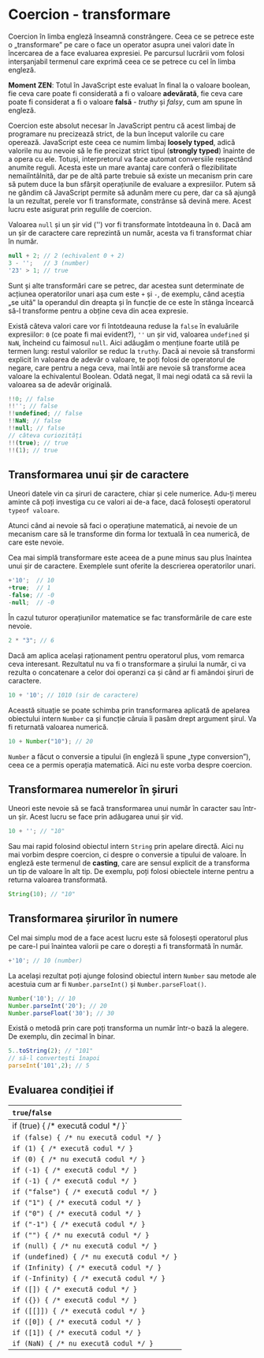 # Coercion - transformare

Coercion în limba engleză înseamnă constrângere. Ceea ce se petrece este o „transformare” pe care o face un operator asupra unei valori date în încercarea de a face evaluarea expresiei. Pe parcursul lucrării vom folosi interșanjabil termenul care exprimă ceea ce se petrece cu cel în limba engleză.

**Moment ZEN**: Totul în JavaScript este evaluat în final la o valoare boolean, fie ceva care poate fi considerată a fi o valoare **adevărată**, fie ceva care poate fi considerat a fi o valoare **falsă** - *truthy* și *falsy*, cum am spune în engleză.

Coercion este absolut necesar în JavaScript pentru că acest limbaj de programare nu precizează strict, de la bun început valorile cu care operează. JavaScript este ceea ce numim limbaj **loosely typed**, adică valorile nu au nevoie să le fie precizat strict tipul (**strongly typed**) înainte de a opera cu ele. Totuși, interpretorul va face automat conversiile respectând anumite reguli. Acesta este un mare avantaj care conferă o flezibilitate nemaiîntâlnită, dar pe de altă parte trebuie să existe un mecanism prin care să putem duce la bun sfârșit operațiunile de evaluare a expresiilor. Putem să ne gândim că JavaScript permite să adunăm mere cu pere, dar ca să ajungă la un rezultat, perele vor fi transformate, constrânse să devină mere. Acest lucru este asigurat prin regulile de coercion.

Valoarea `null` și un șir vid ('') vor fi transformate întotdeauna în `0`. Dacă am un șir de caractere care reprezintă un număr, acesta va fi transformat chiar în număr.

```javascript
null + 2; // 2 (echivalent 0 + 2)
3 - '';   // 3 (number)
'23' > 1; // true
```

Sunt și alte transformări care se petrec, dar acestea sunt determinate de acțiunea operatorilor unari așa cum este `+` și `-`, de exemplu, când aceștia „se uită” la operandul din dreapta și în funcție de ce este în stânga încearcă să-l transforme pentru a obține ceva din acea expresie.

Există câteva valori care vor fi întotdeauna reduse la `false` în evaluările expresiilor: `0` (ce poate fi mai evident?), `''` un șir vid, valoarea `undefined` și `NaN`, încheind cu faimosul `null`. Aici adăugăm o mențiune foarte utilă pe termen lung: restul valorilor se reduc la `truthy`. Dacă ai nevoie să transformi explicit în valoarea de adevăr o valoare, te poți folosi de operatorul de negare, care pentru a nega ceva, mai întâi are nevoie să transforme acea valoare la echivalentul Boolean. Odată negat, îl mai negi odată ca să revii la valoarea sa de adevăr originală.

```javascript
!!0; // false
!!''; // false
!!undefined; // false
!!NaN; // false
!!null; // false
// câteva curiozități
!!(true); // true
!!(1); // true
```

## Transformarea unui șir de caractere

Uneori datele vin ca șiruri de caractere, chiar și cele numerice. Adu-ți mereu aminte că poți investiga cu ce valori ai de-a face, dacă folosești operatorul `typeof valoare`.

Atunci când ai nevoie să faci o operațiune matematică, ai nevoie de un mecanism care să le transforme din forma lor textuală în cea numerică, de care este nevoie.

Cea mai simplă transformare este aceea de a pune minus sau plus înaintea unui șir de caractere. Exemplele sunt oferite la descrierea operatorilor unari.

```javascript
+'10';  // 10
+true;  // 1
-false; // -0
-null;  // -0
```

În cazul tuturor operațiunilor matematice se fac transformările de care este nevoie.

```javascript
2 * "3"; // 6
```

Dacă am aplica același raționament pentru operatorul plus, vom remarca ceva interesant. Rezultatul nu va fi o transformare a șirului la număr, ci va rezulta o concatenare a celor doi operanzi ca și când ar fi amândoi șiruri de caractere.

```javascript
10 + '10'; // 1010 (sir de caractere)
```

Această situație se poate schimba prin transformarea aplicată de apelarea obiectului intern `Number` ca și funcție căruia îi pasăm drept argument șirul. Va fi returnată valoarea numerică.

```javascript
10 + Number("10"); // 20
```

`Number` a făcut o conversie a tipului (în engleză îi spune „type conversion”), ceea ce a permis operația matematică. Aici nu este vorba despre coercion.

## Transformarea numerelor în șiruri

Uneori este nevoie să se facă transformarea unui număr în caracter sau într-un șir. Acest lucru se face prin adăugarea unui șir vid.

```javascript
10 + ''; // "10"
```

Sau mai rapid folosind obiectul intern `String` prin apelare directă. Aici nu mai vorbim despre coercion, ci despre o conversie a tipului de valoare. În engleză este termenul de **casting**, care are sensul explicit de a transforma un tip de valoare în alt tip. De exemplu, poți folosi obiectele interne pentru a returna valoarea transformată.

```javascript
String(10); // "10"
```

## Transformarea șirurilor în numere

Cel mai simplu mod de a face acest lucru este să folosești operatorul plus pe care-l pui înaintea valorii pe care o dorești a fi transformată în număr.

```javascript
+'10'; // 10 (number)
```

La același rezultat poți ajunge folosind obiectul intern `Number` sau metode ale acestuia cum ar fi `Number.parseInt()` și `Number.parseFloat()`.

```javascript
Number('10'); // 10
Number.parseInt('20'); // 20
Number.parseFloat('30'); // 30
```

Există o metodă prin care poți transforma un număr într-o bază la alegere. De exemplu, din zecimal în binar.

```javascript
5..toString(2); // "101"
// să-l convertești înapoi
parseInt('101',2); // 5
```

## Evaluarea condiției if

|           `true`/`false`                        |
|:------------------------------------------------|
| if (true) { /* execută codul */ }`              |
| `if (false) { /* nu execută codul */ }`         |
| `if (1) { /* execută codul */ }`                |
| `if (0) { /* nu execută codul */ }`             |
| `if (-1) { /* execută codul */ }`               |
| `if (-1) { /* execută codul */ }`               |
| `if ("false") { /* execută codul */ }`          |
| `if ("1") { /* execută codul */ }`              |
| `if ("0") { /* execută codul */ }`              |
| `if ("-1") { /* execută codul */ }`             |
| `if ("") { /* nu execută codul */ }`            |
| `if (null) { /* nu execută codul */ }`          |
| `if (undefined) { /* nu execută codul */ }`     |
| `if (Infinity) { /* execută codul */ }`         |
| `if (-Infinity) { /* execută codul */ }`        |
| `if ([]) { /* execută codul */ }`               |
| `if ({}) { /* execută codul */ }`               |
| `if ([[]]) { /* execută codul */ }`             |
| `if ([0]) { /* execută codul */ }`              |
| `if ([1]) { /* execută codul */ }`              |
| `if (NaN) { /* nu execută codul */ }`           |
